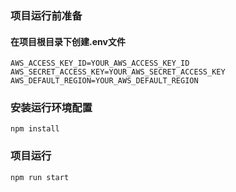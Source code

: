 ### 项目运行前准备
#### 在项目根目录下创建.env文件
```
AWS_ACCESS_KEY_ID=YOUR_AWS_ACCESS_KEY_ID
AWS_SECRET_ACCESS_KEY=YOUR_AWS_SECRET_ACCESS_KEY
AWS_DEFAULT_REGION=YOUR_AWS_DEFAULT_REGION
```
### 安装运行环境配置
```
npm install
```
### 项目运行
```
npm run start
```
